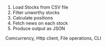 1. Load Stocks from CSV file
2. Filter unworthy stocks
3. Calculate positions
4. Fetch news on each stock
5. Produce output as JSON

Comcurrency, Http client, File operations, CLI
